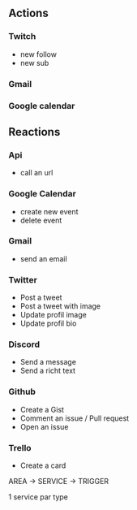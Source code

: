 ## Actions

### Twitch
- new follow
- new sub

### Gmail

### Google calendar

## Reactions

### Api
- call an url

### Google Calendar
- create new event
- delete event

### Gmail
- send an email

### Twitter
- Post a tweet
- Post a tweet with image
- Update profil image
- Update profil bio

### Discord
- Send a message
- Send a richt text

### Github
- Create a Gist
- Comment an issue / Pull request
- Open an issue

### Trello
- Create a card




AREA -> SERVICE -> TRIGGER

1 service par type
